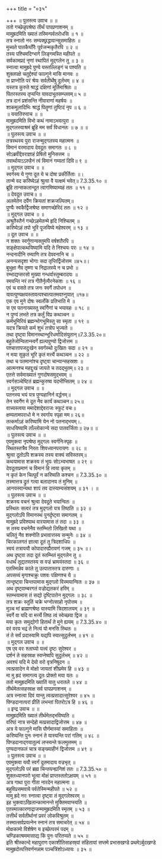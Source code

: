 +++
title = "०३५"

+++
॥ पुलस्त्य उवाच ॥ ॥  
ततो गच्छेन्नृपश्रेष्ठ तीर्थं पापप्रणाशनम् ॥  
मामुह्रदमिति ख्यातं तस्मिन्पर्वतरोधसि ॥ १ ॥  
तत्र स्नातो नरः सम्यक्छ्रद्धावान्सुसमाहितः ॥  
मुच्यते पातकैर्घोरैः पूर्वजन्मकृतैरपि ॥ २ ॥  
तस्य पश्चिमदिग्भागे लिङ्गमस्ति महीपते ॥  
सर्वकामप्रदं नृणां स्थापितं मुद्गलेन तु ॥ ३ ॥  
स्नात्वा मामुह्रदे पुण्ये यस्तल्लिङ्गं च पश्यति ॥  
शुक्लपक्षे चतुर्द्दश्यां फाल्गुने मासि मानवः ॥  
स प्राप्नोति परं श्रेयः सर्वतीर्थेषु दुर्लभम् ॥ ४ ॥  
यस्तत्र कुरुते श्राद्धं दक्षिणां मूर्तिमाश्रितः ॥  
पितरस्तस्य तृप्यन्ति यावदाभूतसम्प्लवम्॥ ५ ॥  
तत्र दानं प्रशंसन्ति नीवाराणां महर्षयः ॥  
शाकमूलादिभिः श्राद्धं पितॄणां तुष्टिदं नृप ॥ ६ ॥  
॥ ययातिरुवाच ॥ ॥  
मामुह्रदमिति विभो कथं नामाऽभवत्पुरा ॥  
मुद्गलस्याश्रमं ब्रूहि मम सर्वं विधानतः ॥ ७ ॥ ॥  
॥ पुलस्त्य उवाच ॥ ॥  
तत्रस्थस्य पुरा राजन्मुद्गलस्य महात्मनः ॥  
विमानं वरमादाय देवदूतः समागतः ॥ ८ ॥  
सोऽब्रवीद्देवराज्ञाहं प्रेषितो मुनिसत्तम ॥  
तवार्थायाऽऽरुहैनं त्वं विमानं गम्यतां दिवि॥ ९ ॥  
॥ मुद्गल उवाच ॥ ॥  
स्वर्गस्य ये गुणा दूत ये च दोषा प्रकीर्तिताः ॥।  
तान्मे वद करिष्येऽहं श्रुत्वा वै यत्क्षमं भवेत्॥ 7.3.35.१० ॥  
ब्रूहि तान्सकलान्दूत त्वागमिष्याम्यहं ततः ॥ ११ ॥  
॥ देवदूत उवाच॥ ॥  
अलमेतेन दर्पेण क्रियतां शक्रजल्पितम्॥  
पुण्यैः स्वकैर्द्विजश्रेष्ठ समागच्छेरिदं ततः ॥ १२ ॥  
॥ मुद्गल उवाच ॥ ॥  
अश्रुतैस्तैर्न गच्छेऽहमेतन्मे हृदि निश्चितम् ॥  
करिष्येऽहं तपो भूरि पूजयिष्ये महेश्वरम् ॥ १३ ॥  
॥ दूत उवाच ॥ ॥  
न शक्तः स्वर्गुणान्वक्तुमपि वर्षशतैरपि ॥  
सङ्क्षेपात्कथयिष्यामि यदि ते निश्चयः परः ॥ १४ ॥  
नन्दनादीनि रम्याणि तत्र देववनानि च ॥  
अनन्यसदृशा भोगाः सदा तृप्तिर्द्विजोत्तम ॥४५॥।  
बुभुक्षा नैव तृष्णा च निद्रालस्ये न च प्रभो ॥  
रम्भाद्यप्सरसो मुख्या गन्धर्वास्तुम्बरादयः ॥  
रमयन्ति नरं तत्र गीतैर्नृत्यैरनेकशः ॥ १६ ॥  
एवं च वसते तत्र जनः स्वर्गे तपोधन ॥  
यावत्पुण्यक्षयस्तावत्पश्चात्पातमवाप्नुयात् ॥१७॥  
एक एव मुने दोषः स्वर्लोके प्रतिभाति मे ॥  
स एव पतनाख्यस्तु स्वर्गिणां च भयावहः ॥ १८ ॥  
न पुण्यं लभते तत्र कर्तुं विप्र कथञ्चन ॥  
कर्मभूमिरियं ब्रह्मन्भोगभूमिस्तु सा स्मृता ॥ १९ ॥  
यदत्र क्रियते कर्म शुभं तत्रोप भुज्यते ॥  
तथा दृष्ट्वा विमानस्थान्भूरिधर्मादिसंयुतान्॥7.3.35.२०॥  
बहुतेजोन्वितान्स्वर्गे ह्यल्पपुण्यो द्विजोत्तम ॥  
पश्चात्तापजदुःखेन स्वर्गस्थो दुःखितः सदा ॥ २१ ॥  
न मया सुकृतं भूरि कृतं मर्त्त्ये कथञ्चन ॥ २२ ॥  
तथा च पतमानांश्च दृष्ट्वा चान्यान्सहस्रशः ॥  
आत्मनश्च महद्दुःखं जायते च तदद्भुतम्॥ २३ ॥  
एतत्ते सर्वमाख्यातं गुणदोषसमुद्भवम् ॥  
स्वर्गसञ्चेष्टितं ब्रह्मन्कुरुष्व यदभीप्सितम् ॥ २४ ॥  
॥ मुद्गल उवाच ॥ ॥  
पतनस्य भयं यत्र पुण्यहानिर्न वर्द्धनम्॥  
तेन स्वर्गेण मे दूत नैव कार्यं कथञ्चन॥ २५॥  
वाच्यस्त्वया ममादेशाद्देवराजः स्फुटं वचः॥  
क्षम्यतामपराधो मे न स्वर्गाय स्पृहा मम॥ २६॥  
तत्कर्माऽहं करिष्यामि येन नो पतनाद्भयम्।.  
साधयिष्यामि ताँल्लोकान्ये सदा पातवर्जिताः॥ २७॥ ॥  
॥ पुलस्त्य उवाच ॥ ॥  
एवमुक्त्वा नृपश्रेष्ठ मुद्गलः स्वर्गनिःस्पृहः ॥  
स्थितस्तत्रैव निरतः शिवध्यानपरायणः ॥ २८ ॥  
श्रुत्वा दूतोऽपि शक्रस्य तस्य वाक्यं सविस्तरम्॥  
कथयामास शक्रस्य तं भूयः सोऽभ्यभाषत ॥ २९ ॥  
देवदूताप्रमाणं च विमानं हि त्वया कृतम् ॥  
न कृतं केन चित्पूर्वं न करिष्यति कश्चन ॥ 7.3.35.३० ॥  
तस्मात्तत्र द्रुतं गत्वा बलादानय तं मुनिम् ॥  
आनयस्वान्यथा शापं तव दास्याम्यसंशयम् ॥ ३१ । ॥  
॥ पुलस्त्य उवाच ॥ ॥  
शक्रस्य वचनं श्रुत्वा देवदूते भयान्वितः ॥  
प्रस्थितः सत्वरं तत्र मुद्गलो यत्र तिष्ठति ॥ ३२ ॥  
मुद्गलोऽपि विमानस्थं पुनर्दृष्ट्वा समागतम् ॥  
मामुह्रदे प्रविश्याथ वारयामास तं तदा ॥ ३३ ॥  
स तस्य वचनेनैव स्तम्भितो लिखितो यथा ॥  
चलितुं नैव शक्नोति प्रभावात्तस्य सन्मुनेः ॥ ३४ ॥  
चिरकालगतं ज्ञात्वा दूतं तु त्रिदशाधिपः ॥  
स्वयं तत्राययौ कोपादारुह्यैरावणं गजम् ॥ ३५ ॥।  
अथ दृष्ट्वा तदा दूतं स्तम्भितं मुद्गलेन तु ॥  
वधार्थं तूद्यतस्तस्य स वज्रं भ्रामयंस्तदा ॥ ३६ ॥  
एतस्मिन्नेव काले तु उत्पातास्तत्र दारुणाः ॥  
अपसव्यं मृगाश्चक्रुः पशवः पक्षिणश्च ये ॥  
तान्दृष्ट्वा चिन्तयामास मुद्गलो विस्मयान्वितः ॥ ३७ ॥  
अथ दृष्ट्वाम्बरगतं वज्रोद्यतकरं हरिम् ॥  
स्तम्भयामास तं सद्यो दृष्टिपातेन मुद्गलः ॥ ३८ ॥  
तत्र शक्रः स्तुतिं चक्रे भग्नोत्साहो नृपोत्तम ॥  
मुञ्च मां ब्राह्मणश्रेष्ठ यास्यामि त्रिदशालयम् ॥ ३९ ॥  
स्वर्गे वा यदि वा मर्त्त्ये तिष्ठ त्वं स्वेच्छया द्विज ॥  
मया कृतः समुद्योगो हितार्थं ते मुने ह्ययम् ॥ 7.3.35.४० ॥  
वरं वरय भद्रं ते नित्यं यो मनसि स्थितः ॥  
तं ते सर्वं प्रदास्यामि यद्यपि स्यात्सुदुर्लभम् ॥ ४१ ॥  
॥ मुद्गल उवाच ॥ ॥  
एष एव वरः श्लाघ्यो यत्त्वं दृष्टः सुरेश्वर ॥  
दर्शनं ते सहस्राक्ष स्वप्नेष्वपि सुदुर्लभम् ॥ ४२ ॥  
अवश्यं यदि मे देयो वरो वृत्रनिषूदन ॥  
त्वत्प्रसादेन मे मोक्षो जायतां शीघ्रमेव हि ॥ ४३ ॥  
मा मु ह्रदं समागत्य दूतः प्रोक्तो मया यतः ॥  
ततो मामुह्रदमिति ख्यातिं यातु धरातले ॥ ४४ ॥  
तीर्थमेतत्सहस्राक्ष सर्व पापप्रणाशनम् ॥  
अत्र स्नात्वा दिवं यान्तु त्वत्प्रसादात्सुरेश्वर ॥ ४५ ॥  
पिण्डदानात्परां प्रीतिं लभन्तां पितरोऽत्र हि ॥ ४६ ॥  
॥ इन्द्र उवाच ॥ ॥  
मामुह्रदमिति ख्यातं तीर्थमेतद्भविष्यति ॥  
वरिष्ठं नात्र सन्देहो मत्प्रसादाद्विजोत्तम ॥ ४७ ॥  
अत्र ये फाल्गुने मासि पौर्णमास्यां समाहिताः ॥  
करिष्यन्ति पुनः स्नानं ते यास्यन्ति परां गतिम् ॥ ४८ ॥  
पिण्डदानाद्गयातुल्यं लप्स्यन्ते फलमुत्तमम् ॥  
पुण्यदानफलं चात्र सङ्ख्याहीनं द्विजोत्तम ॥ ४९ ॥  
॥ पुलस्त्य उवाच ॥ ॥  
एवमुक्त्वा ययौ स्वर्गं दूतमादाय वज्रभृत् ॥  
मुद्गलोऽपि परं ब्रह्म चिन्तयन्ह्यनिशं ततः ॥ 7.3.35.५० ॥  
शुक्लध्यानपरो भूत्वा मोक्षं प्राप्तस्ततोऽक्षयम् ॥ ५१ ॥  
अत्र गाथा पुरा गीता नारदेन महात्मना ॥  
बहुविप्रसमवाये पर्वतेस्मिन्महीपते ॥ ५२ ॥  
मामु ह्रदे नरः स्नात्वा दृष्ट्वा तं मुद्गलेश्वरम् ॥  
इह भुक्त्वाऽखिलान्कामानन्ते मुक्तिमवाप्स्यति ॥  
एतस्मात्कारणाद्राजन्मामुह्रदमिति स्मृतम् ॥ ५३ ॥  
तत्तीर्थं सर्वतीर्थानां प्रवरं लोकविश्रुतम् ॥  
तस्मात्सर्वप्रयत्नेन स्नानं तत्र समाचरेत् ॥ ५४ ॥  
मोक्षकामो विशेषेण य इच्छेत्परमं पदम् ॥  
चण्डिकाश्रममासाद्य किं पुनः परितप्यते ॥ ५५ ॥  
इति श्रीस्कान्दे महापुराण एकाशीतिसाहस्र्यां संहितायां सप्तमे प्रभासखण्डे प्रथमेऽर्बुदखण्डे मामुह्रदोत्पत्तिवर्णनन्नाम पञ्चत्रिंशोऽध्यायः ॥ ३५ ॥